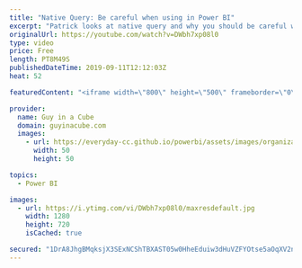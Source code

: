 ```yaml
---
title: "Native Query: Be careful when using in Power BI"
excerpt: "Patrick looks at native query and why you should be careful when using it in Power BI. He looks at what native query is, what to consider when using it, and how to monitor what query folding, in Power Query, is or is not doing.  Guy in a Cube Courses: https://guyinacu.be/courses  ******** LET'S CONNECT!"
originalUrl: https://youtube.com/watch?v=DWbh7xp08l0
type: video
price: Free
length: PT8M49S
publishedDateTime: 2019-09-11T12:12:03Z
heat: 52

featuredContent: "<iframe width=\"800\" height=\"500\" frameborder=\"0\" src=\"https://www.youtube.com/embed/DWbh7xp08l0\" allow=\"accelerometer; autoplay; encrypted-media; gyroscope; picture-in-picture\" allowfullscreen></iframe>"

provider:
  name: Guy in a Cube
  domain: guyinacube.com
  images:
    - url: https://everyday-cc.github.io/powerbi/assets/images/organizations/guyinacube.com-50x50.jpg
      width: 50
      height: 50

topics:
  - Power BI

images:
  - url: https://i.ytimg.com/vi/DWbh7xp08l0/maxresdefault.jpg
    width: 1280
    height: 720
    isCached: true

secured: "1DrA8JhgBMqksjX3SExNCShTBXAST05w0HheEduiw3dHuVZFYOtse5aOqXV2nQFxI3jMBZZEiP5mF/bi2MKrTwpK7ijydlnuxwyPyjTIlb2rRiwXb+g3zz6Hmdlt6+ZU5eR7trQMVBlFowhiJDWO0hmi911bfl5RH1PRQ3qGfDm74z8NqntqX4fqdbqlDJM5JOUVFwa7yB4YyG/zzWAINFq2Mu3DxCg0cWqKa5ftjczwk93WHeV5O+fwj4NvbdjqpaXLSNwpyCszifih6MQjl76ZbNPZMQuYp890cQt/4tMAgxpe7pRjFfswysdOgZ+UyGVk0/vzVmS3+jJoKtaLlXn3eziOLtGirdYXVFhWFCCvitUclNLCg+ShfxaKynRoBmpkURLwR5/kddnGW3lqxw2gJPVjI0QDVy+2sv469Ws=;XDJZI+/Y1E4E+XX/druTig=="
---
```


